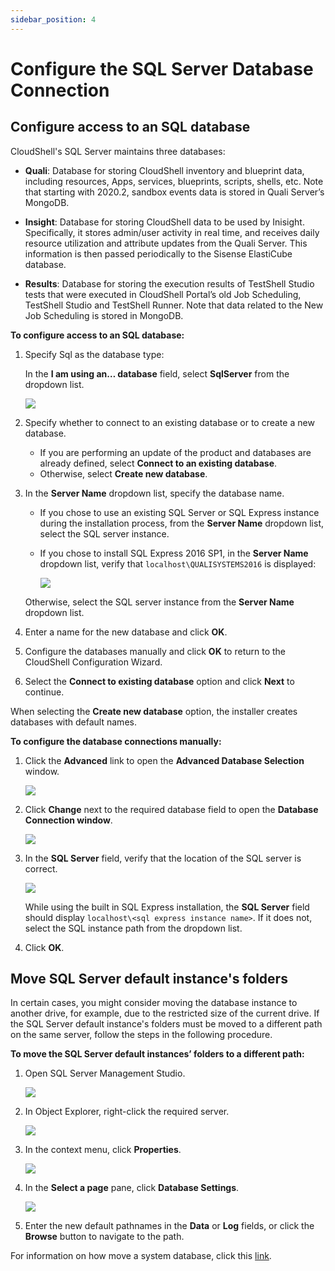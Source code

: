 ```yaml
---
sidebar_position: 4
---
```


# Configure the SQL Server Database Connection

## Configure access to an SQL database

CloudShell's SQL Server maintains three databases:

- **Quali**: Database for storing CloudShell inventory and blueprint data, including resources, Apps, services, blueprints, scripts, shells, etc. Note that starting with 2020.2, sandbox events data is stored in Quali Server’s MongoDB.
    
- **Insight**: Database for storing CloudShell data to be used by Inisight. Specifically, it stores admin/user activity in real time, and receives daily resource utilization and attribute updates from the Quali Server. This information is then passed periodically to the Sisense ElastiCube database.
    
- **Results**: Database for storing the execution results of TestShell Studio tests that were executed in CloudShell Portal’s old Job Scheduling, TestShell Studio and TestShell Runner. Note that data related to the New Job Scheduling is stored in MongoDB.
    

**To configure access to an SQL database:**

1. Specify Sql as the database type:
    
    In the **I am using an… database** field, select **SqlServer** from the dropdown list.
    
    ![](/Images/IG2/Configuring-the-database-connection_1_1.png)
    

2. Specify whether to connect to an existing database or to create a new database.
    
    - If you are performing an update of the product and databases are already defined, select **Connect to an existing database**.
    - Otherwise, select **Create new database**.

3. In the **Server Name** dropdown list, specify the database name.
    
    - If you chose to use an existing SQL Server or SQL Express instance during the installation process, from the **Server Name** dropdown list, select the SQL server instance.
    - If you chose to install SQL Express 2016 SP1, in the **Server Name** dropdown list, verify that `localhost\QUALISYSTEMS2016` is displayed:
        
        ![](/Images/IG2/Configuring-the-database-connection_4_297x26.png)
        
    
    Otherwise, select the SQL server instance from the **Server Name** dropdown list.
    
4. Enter a name for the new database and click **OK**.
5. Configure the databases manually and click **OK** to return to the CloudShell Configuration Wizard.
6. Select the **Connect to existing database** option and click **Next** to continue.

When selecting the **Create new database** option, the installer creates databases with default names.

**To configure the database connections manually:**

1. Click the **Advanced** link to open the **Advanced Database Selection** window.
    
    ![](/Images/IG2/Configuring-the-database-connection_6.png)
    
2. Click **Change** next to the required database field to open the **Database Connection window**.
    
    ![](/Images/IG2/Configuring-the-database-connection_7.png)
    
3. In the **SQL Server** field, verify that the location of the SQL server is correct.
    
    ![](/Images/IG2/Configuring-the-database-connection_8_217x49.png)
    
    While using the built in SQL Express installation, the **SQL Server** field should display `localhost\<sql express instance name>`. If it does not, select the SQL instance path from the dropdown list.
    
4. Click **OK**.

## Move SQL Server default instance's folders

In certain cases, you might consider moving the database instance to another drive, for example, due to the restricted size of the current drive. If the SQL Server default instance's folders must be moved to a different path on the same server, follow the steps in the following procedure.

**To move the SQL Server default instances’ folders to a different path:**

1. Open SQL Server Management Studio.
    
    ![](/Images/IG2/Configuring-the-database-connection_9.png)
    

2. In Object Explorer, right-click the required server.
    
    ![](/Images/IG2/Configuring-the-database-connection_10.png)
    

3. In the context menu, click **Properties**.
    
    ![](/Images/IG2/Configuring-the-database-connection_11.png)
    

4. In the **Select a page** pane, click **Database Settings**.
    
    ![](/Images/IG2/Configuring-the-database-connection_12.png)
    

5. Enter the new default pathnames in the **Data** or **Log** fields, or click the **Browse** button to navigate to the path.

For information on how move a system database, click this [link](https://msdn.microsoft.com/en-us/library/ms345408.aspx).